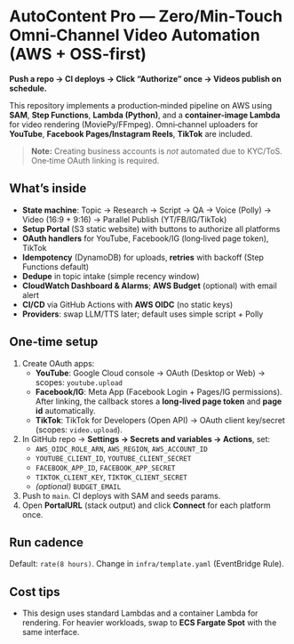 # AutoContent Pro — Zero/Min‑Touch Omni‑Channel Video Automation (AWS + OSS‑first)

**Push a repo → CI deploys → Click “Authorize” once → Videos publish on schedule.**

This repository implements a production‑minded pipeline on AWS using **SAM**, **Step Functions**,
**Lambda (Python)**, and a **container-image Lambda** for video rendering (MoviePy/FFmpeg).
Omni‑channel uploaders for **YouTube**, **Facebook Pages/Instagram Reels**, **TikTok** are included.

> **Note:** Creating business accounts is *not* automated due to KYC/ToS. One‑time OAuth linking is required.

## What’s inside

- **State machine**: Topic → Research → Script → QA → Voice (Polly) → Video (16:9 + 9:16) → Parallel Publish (YT/FB/IG/TikTok)
- **Setup Portal** (S3 static website) with buttons to authorize all platforms
- **OAuth handlers** for YouTube, Facebook/IG (long‑lived page token), TikTok
- **Idempotency** (DynamoDB) for uploads, **retries** with backoff (Step Functions default)
- **Dedupe** in topic intake (simple recency window)
- **CloudWatch Dashboard & Alarms**; **AWS Budget** (optional) with email alert
- **CI/CD** via GitHub Actions with **AWS OIDC** (no static keys)
- **Providers**: swap LLM/TTS later; default uses simple script + Polly

## One‑time setup

1. Create OAuth apps:
   - **YouTube**: Google Cloud console → OAuth (Desktop or Web) → scopes: `youtube.upload`
   - **Facebook/IG**: Meta App (Facebook Login + Pages/IG permissions). After linking, the callback stores a **long‑lived page token** and **page id** automatically.
   - **TikTok**: TikTok for Developers (Open API) → OAuth client key/secret (scopes: `video.upload`).
2. In GitHub repo → **Settings → Secrets and variables → Actions**, set:
   - `AWS_OIDC_ROLE_ARN`, `AWS_REGION`, `AWS_ACCOUNT_ID`
   - `YOUTUBE_CLIENT_ID`, `YOUTUBE_CLIENT_SECRET`
   - `FACEBOOK_APP_ID`, `FACEBOOK_APP_SECRET`
   - `TIKTOK_CLIENT_KEY`, `TIKTOK_CLIENT_SECRET`
   - *(optional)* `BUDGET_EMAIL`
3. Push to `main`. CI deploys with SAM and seeds params.
4. Open **PortalURL** (stack output) and click **Connect** for each platform once.

## Run cadence

Default: `rate(8 hours)`. Change in `infra/template.yaml` (EventBridge Rule).

## Cost tips

- This design uses standard Lambdas and a container Lambda for rendering. For heavier workloads,
  swap to **ECS Fargate Spot** with the same interface.
